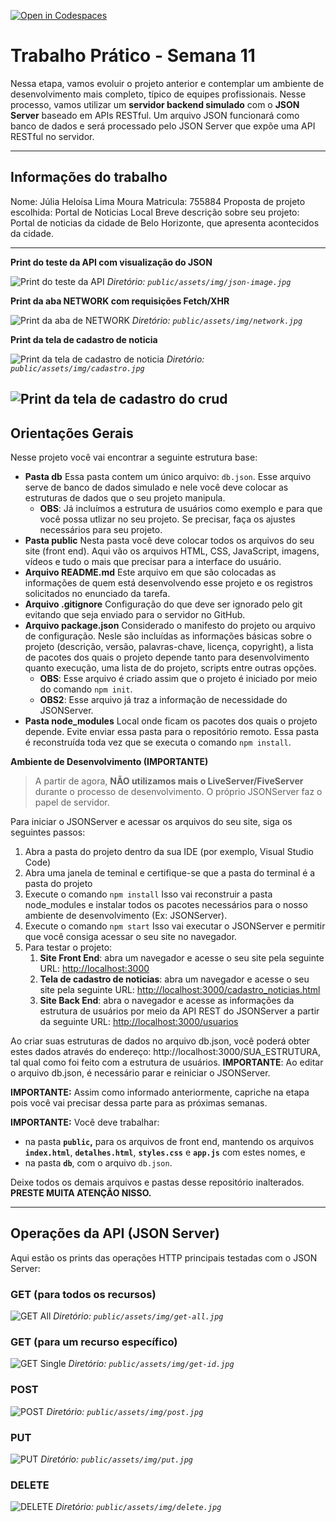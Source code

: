 [![Open in Codespaces](https://classroom.github.com/assets/launch-codespace-2972f46106e565e64193e422d61a12cf1da4916b45550586e14ef0a7c637dd04.svg)](https://classroom.github.com/open-in-codespaces?assignment_repo_id=19495675)

# Trabalho Prático - Semana 11

Nessa etapa, vamos evoluir o projeto anterior e contemplar um ambiente de desenvolvimento mais completo, típico de equipes profissionais. Nesse processo, vamos utilizar um **servidor backend simulado** com o **JSON Server** baseado em APIs RESTful. Um arquivo JSON funcionará como banco de dados e será processado pelo JSON Server que expõe uma API RESTful no servidor.

---

## Informações do trabalho

Nome: Júlia Heloísa Lima Moura
Matricula: 755884
Proposta de projeto escolhida: Portal de Noticias Local
Breve descrição sobre seu projeto: Portal de noticias da cidade de Belo Horizonte, que apresenta acontecidos da cidade.

---

**Print do teste da API com visualização do JSON**

![Print do teste da API](public/assets/img/json-image.jpg)
*Diretório: `public/assets/img/json-image.jpg`*

**Print da aba NETWORK com requisições Fetch/XHR**

![Print da aba de NETWORK](public/assets/img/network.jpg)
*Diretório: `public/assets/img/network.jpg`*

**Print da tela de cadastro de noticia**

![Print da tela de cadastro de noticia](public/assets/img/cadastro.jpg)
*Diretório: `public/assets/img/cadastro.jpg`*


![Print da tela de cadastro do crud](public/assets/img/crud.jpg)
---

## **Orientações Gerais**

Nesse projeto você vai encontrar a seguinte estrutura base:

* **Pasta db**
    Essa pasta contem um único arquivo: `db.json`. Esse arquivo serve de banco de dados simulado e nele você deve colocar as estruturas de dados que o seu projeto manipula.
    * **OBS**: Já incluímos a estrutura de usuários como exemplo e para que você possa utlizar no seu projeto. Se precisar, faça os ajustes necessários para seu projeto.
* **Pasta public**
    Nesta pasta você deve colocar todos os arquivos do seu site (front end). Aqui vão os arquivos HTML, CSS, JavaScript, imagens, vídeos e tudo o mais que precisar para a interface do usuário.
* **Arquivo README.md**
    Este arquivo em que são colocadas as informações de quem está desenvolvendo esse projeto e os registros solicitados no enunciado da tarefa.
* **Arquivo .gitignore**
    Configuração do que deve ser ignorado pelo git evitando que seja enviado para o servidor no GitHub.
* **Arquivo package.json**
    Considerado o manifesto do projeto ou arquivo de configuração. Nesle são incluídas as informações básicas sobre o projeto (descrição, versão, palavras-chave, licença, copyright), a lista de pacotes dos quais o projeto depende tanto para desenvolvimento quanto execução, uma lista de do projeto, scripts entre outras opções.
    * **OBS**: Esse arquivo é criado assim que o projeto é iniciado por meio do comando `npm init`.
    * **OBS2**: Esse arquivo já traz a informação de necessidade do JSONServer.
* **Pasta node_modules**
    Local onde ficam os pacotes dos quais o projeto depende. Evite enviar essa pasta para o repositório remoto. Essa pasta é reconstruída toda vez que se executa o comando `npm install`.

**Ambiente de Desenvolvimento (IMPORTANTE)**

> A partir de agora, **NÃO utilizamos mais o LiveServer/FiveServer** durante o processo de desenvolvimento. O próprio JSONServer faz o papel de servidor.

Para iniciar o JSONServer e acessar os arquivos do seu site, siga os seguintes passos:

1.  Abra a pasta do projeto dentro da sua IDE (por exemplo, Visual Studio Code)
2.  Abra uma janela de teminal e certifique-se que a pasta do terminal é a pasta do projeto
3.  Execute o comando `npm install`
    Isso vai reconstruir a pasta node\_modules e instalar todos os pacotes necessários para o nosso ambiente de desenvolvimento (Ex: JSONServer).
4.  Execute o comando `npm start`
    Isso vai executar o JSONServer e permitir que você consiga acessar o seu site no navegador.
5.  Para testar o projeto:
    1.  **Site Front End**: abra um navegador e acesse o seu site pela seguinte URL:
        [http://localhost:3000]()
    1.  **Tela de cadastro de noticias**: abra um navegador e acesse o seu site pela seguinte URL:
        [http://localhost:3000/cadastro_noticias.html]()
    2.  **Site Back End**: abra o navegador e acesse as informações da estrutura de usuários por meio da API REST do JSONServer a partir da seguinte URL:
        [http://localhost:3000/usuarios](http://localhost:3000/usuarios)

Ao criar suas estruturas de dados no arquivo db.json, você poderá obter estes dados através do endereço: http://localhost:3000/SUA\_ESTRUTURA, tal qual como foi feito com a estrutura de usuários. **IMPORTANTE**: Ao editar o arquivo db.json, é necessário parar e reiniciar o JSONServer.

**IMPORTANTE:** Assim como informado anteriormente, capriche na etapa pois você vai precisar dessa parte para as próximas semanas.

**IMPORTANTE:** Você deve trabalhar:

* na pasta **`public`,** para os arquivos de front end, mantendo os arquivos **`index.html`**, **`detalhes.html`**, **`styles.css`** e **`app.js`** com estes nomes, e
* na pasta **`db`**, com o arquivo `db.json`.

Deixe todos os demais arquivos e pastas desse repositório inalterados. **PRESTE MUITA ATENÇÃO NISSO.**

---

## **Operações da API (JSON Server)**

Aqui estão os prints das operações HTTP principais testadas com o JSON Server:

### **GET (para todos os recursos)**

![GET All](public/assets/img/get-all.jpg)
*Diretório: `public/assets/img/get-all.jpg`*

### **GET (para um recurso específico)**

![GET Single](public/assets/img/get-id.jpg)
*Diretório: `public/assets/img/get-id.jpg`*

### **POST**

![POST](public/assets/img/post.jpg)
*Diretório: `public/assets/img/post.jpg`*

### **PUT**

![PUT](public/assets/img/put.jpg)
*Diretório: `public/assets/img/put.jpg`*

### **DELETE**

![DELETE](public/assets/img/delete.jpg)
*Diretório: `public/assets/img/delete.jpg`*